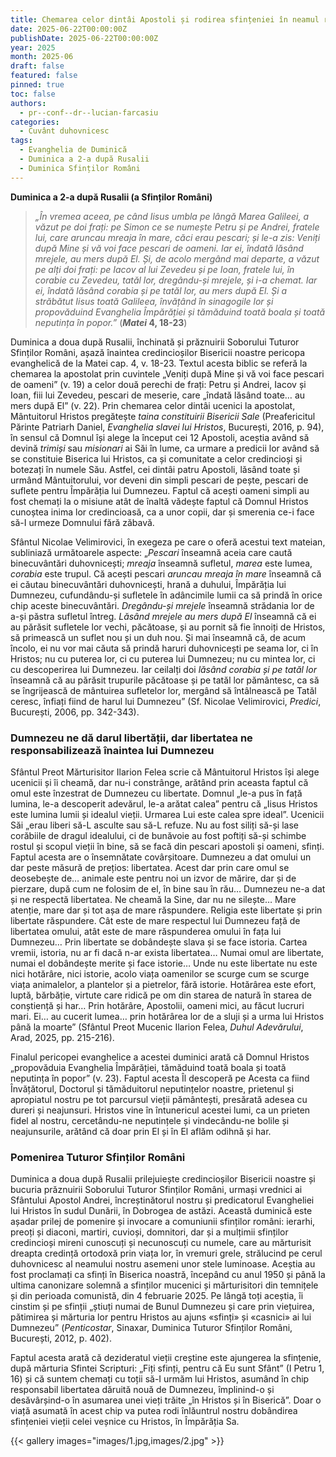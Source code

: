 ```yaml
---
title: Chemarea celor dintâi Apostoli și rodirea sfințeniei în neamul românesc
date: 2025-06-22T00:00:00Z
publishDate: 2025-06-22T00:00:00Z
year: 2025
month: 2025-06
draft: false
featured: false
pinned: true
toc: false
authors:
  - pr--conf--dr--lucian-farcasiu
categories:
  - Cuvânt duhovnicesc
tags:
  - Evanghelia de Duminică
  - Duminica a 2-a după Rusalii
  - Duminica Sfinților Români
---
```

**Duminica a 2-a după Rusalii (a Sfinților Români)**

> _„În vremea aceea, pe când Iisus umbla pe lângă Marea Galileei, a văzut pe doi frați: pe Simon ce se numește Petru și pe Andrei, fratele lui, care aruncau mreaja în mare, căci erau pescari; și le-a zis: Veniți după Mine și vă voi face pescari de oameni. Iar ei, îndată lăsând mrejele, au mers după El. Și, de acolo mergând mai departe, a văzut pe alți doi frați: pe Iacov al lui Zevedeu și pe Ioan, fratele lui, în corabie cu Zevedeu, tatăl lor, dregându-și mrejele, și i-a chemat. Iar ei, îndată lăsând corabia și pe tatăl lor, au mers după El. Și a străbătut Iisus toată Galileea, învățând în sinagogile lor și propovăduind Evanghelia Împărăției și tămăduind toată boala și toată neputința în popor.”_ (**_Matei_ 4, 18-23**)

Duminica a doua după Rusalii, închinată și prăznuirii Soborului Tuturor Sfinților Români, așază înaintea credincioșilor Bisericii noastre pericopa evanghelică de la Matei cap. 4, v. 18-23. Textul acesta biblic se referă la chemarea la apostolat prin cuvintele „Veniți după Mine și vă voi face pescari de oameni” (v. 19) a celor două perechi de frați: Petru și Andrei, Iacov și Ioan, fiii lui Zevedeu, pescari de meserie, care „îndată lăsând toate… au mers după El” (v. 22). Prin chemarea celor dintâi ucenici la apostolat, Mântuitorul Hristos pregătește _taina constituirii Bisericii Sale_ (Preafericitul Părinte Patriarh Daniel, _Evanghelia slavei lui Hristos_, București, 2016, p. 94), în sensul că Domnul își alege la început cei 12 Apostoli, aceștia având să devină _trimiși_ sau _misionari_ ai Săi în lume, ca urmare a predicii lor având să se constituie Biserica lui Hristos, ca și comunitate a celor credincioși și botezați în numele Său. Astfel, cei dintâi patru Apostoli, lăsând toate și urmând Mântuitorului, vor deveni din simpli pescari de pește, pescari de suflete pentru Împărăția lui Dumnezeu. Faptul că acești oameni simpli au fost chemați la o misiune atât de înaltă vădește faptul că Domnul Hristos cunoștea inima lor credincioasă, ca a unor copii, dar și smerenia ce-i face să-I urmeze Domnului fără zăbavă.

Sfântul Nicolae Velimirovici, în exegeza pe care o oferă acestui text mateian, subliniază următoarele aspecte: „_Pescari_ înseamnă aceia care caută binecuvântări duhovnicești; _mreaja_ înseamnă sufletul, _marea_ este lumea, _corabia_ este trupul. Că acești pescari _aruncau mreaja în mare_ înseamnă că ei căutau binecuvântări duhovnicești, hrană a duhului, Împărăția lui Dumnezeu, cufundându-și sufletele în adâncimile lumii ca să prindă în orice chip aceste binecuvântări. _Dregându-și mrejele_ înseamnă strădania lor de a-și păstra sufletul întreg. _Lăsând mrejele au mers după El_ înseamnă că ei au părăsit sufletele lor vechi, păcătoase, și au pornit să fie înnoiți de Hristos, să primească un suflet nou și un duh nou. Și mai înseamnă că, de acum încolo, ei nu vor mai căuta să prindă haruri duhovnicești pe seama lor, ci în Hristos; nu cu puterea lor, ci cu puterea lui Dumnezeu; nu cu mintea lor, ci cu descoperirea lui Dumnezeu. Iar ceilalți doi _lăsând corabia și pe tatăl lor_ înseamnă că au părăsit trupurile păcătoase și pe tatăl lor pământesc, ca să se îngrijească de mântuirea sufletelor lor, mergând să întâlnească pe Tatăl ceresc, înfiați fiind de harul lui Dumnezeu” (Sf. Nicolae Velimirovici, _Predici_, București, 2006, pp. 342-343).

### Dumnezeu ne dă darul libertății, dar libertatea ne responsabilizează înaintea lui Dumnezeu

Sfântul Preot Mărturisitor Ilarion Felea scrie că Mântuitorul Hristos își alege ucenicii și îi cheamă, dar nu-i constrânge, arătând prin aceasta faptul că omul este înzestrat de Dumnezeu cu libertate. Domnul „le-a pus în față lumina, le-a descoperit adevărul, le-a arătat calea” pentru că „Iisus Hristos este lumina lumii și idealul vieții. Urmarea Lui este calea spre ideal”. Ucenicii Săi „erau liberi să-L asculte sau să-L refuze. Nu au fost siliți să-și lase corăbiile de dragul idealului, ci de bunăvoie au fost poftiți să-și schimbe rostul și scopul vieții în bine, să se facă din pescari apostoli și oameni, sfinți. Faptul acesta are o însemnătate covârșitoare. Dumnezeu a dat omului un dar peste măsură de prețios: libertatea. Acest dar prin care omul se deosebește de… animale este pentru noi un izvor de mărire, dar și de pierzare, după cum ne folosim de el, în bine sau în rău… Dumnezeu ne-a dat și ne respectă libertatea. Ne cheamă la Sine, dar nu ne silește… Mare atenție, mare dar și tot așa de mare răspundere. Religia este libertate și prin libertate răspundere. Cât este de mare respectul lui Dumnezeu față de libertatea omului, atât este de mare răspunderea omului în fața lui Dumnezeu… Prin libertate se dobândește slava și se face istoria. Cartea vremii, istoria, nu ar fi dacă n-ar exista libertatea… Numai omul are libertate, numai el dobândește merite și face istorie… Unde nu este libertate nu este nici hotărâre, nici istorie, acolo viața oamenilor se scurge cum se scurge viața animalelor, a plantelor și a pietrelor, fără istorie. Hotărârea este efort, luptă, bărbăție, virtute care ridică pe om din starea de natură în starea de conștiență și har… Prin hotărâre, Apostolii, oameni mici, au făcut lucruri mari. Ei… au cucerit lumea… prin hotărârea lor de a sluji și a urma lui Hristos până la moarte” (Sfântul Preot Mucenic Ilarion Felea, _Duhul Adevărului_, Arad, 2025, pp. 215-216).

Finalul pericopei evanghelice a acestei duminici arată că Domnul Hristos „propovăduia Evanghelia Împărăției, tămăduind toată boala și toată neputința în popor” (v. 23). Faptul acesta Îl descoperă pe Acesta ca fiind Învățătorul, Doctorul și tămăduitorul neputințelor noastre, prietenul și apropiatul nostru pe tot parcursul vieții pământești, presărată adesea cu dureri și neajunsuri. Hristos vine în întunericul acestei lumi, ca un prieten fidel al nostru, cercetându-ne neputințele și vindecându-ne bolile și neajunsurile, arătând că doar prin El și în El aflăm odihnă și har.

### Pomenirea Tuturor Sfinților Români

Duminica a doua după Rusalii prilejuiește credincioșilor Bisericii noastre și bucuria prăznuirii Soborului Tuturor Sfinților Români, urmași vrednici ai Sfântului Apostol Andrei, încreștinătorul nostru și predicatorul Evangheliei lui Hristos în sudul Dunării, în Dobrogea de astăzi. Această duminică este așadar prilej de pomenire și invocare a comuniunii sfinților români: ierarhi, preoți și diaconi, martiri, cuvioși, domnitori, dar și a mulțimii sfinților credincioși mireni cunoscuți și necunoscuți cu numele, care au mărturisit dreapta credință ortodoxă prin viața lor, în vremuri grele, strălucind pe cerul duhovnicesc al neamului nostru asemeni unor stele luminoase. Aceștia au fost proclamați ca sfinți în Biserica noastră, începând cu anul 1950 și până la ultima canonizare solemnă a sfinților mucenici și mărturisitori din temnițele și din perioada comunistă, din 4 februarie 2025. Pe lângă toți aceștia, îi cinstim și pe sfinții „știuți numai de Bunul Dumnezeu și care prin viețuirea, pătimirea și mărturia lor pentru Hristos au ajuns «sfinți» și «casnici» ai lui Dumnezeu” (_Penticostar_, Sinaxar, Duminica Tuturor Sfinților Români, București, 2012, p. 402).

Faptul acesta arată că dezideratul vieții creștine este ajungerea la sfințenie, după mărturia Sfintei Scripturi: „Fiți sfinți, pentru că Eu sunt Sfânt” (I Petru 1, 16) și că suntem chemați cu toții să-I urmăm lui Hristos, asumând în chip responsabil libertatea dăruită nouă de Dumnezeu, împlinind-o și desăvârșind-o în asumarea unei vieți trăite „în Hristos și în Biserică”. Doar o viață asumată în acest chip va putea rodi înlăuntrul nostru dobândirea sfințeniei vieții celei veșnice cu Hristos, în Împărăția Sa.

{{< gallery images="images/1.jpg,images/2.jpg" >}}